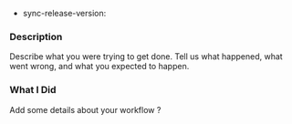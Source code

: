 * sync-release-version:

### Description

Describe what you were trying to get done.
Tell us what happened, what went wrong, and what you expected to happen.

### What I Did

Add some details about your workflow ?
